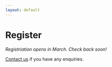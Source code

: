 ```yaml
---
layout: default
---
```


# Register

*Registriation opens in March. Check back soon!*

[Contact us](/contact) if you have any enquiries.
